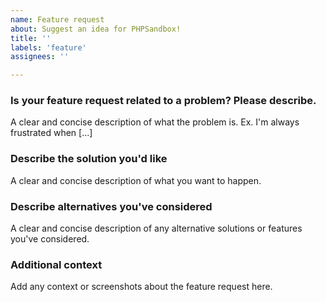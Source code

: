 ```yaml
---
name: Feature request
about: Suggest an idea for PHPSandbox!
title: ''
labels: 'feature'
assignees: ''

---
```


### **Is your feature request related to a problem? Please describe.**
A clear and concise description of what the problem is. Ex. I'm always frustrated when [...]


### **Describe the solution you'd like**
A clear and concise description of what you want to happen.


### **Describe alternatives you've considered**
A clear and concise description of any alternative solutions or features you've considered.


### **Additional context**
Add any context or screenshots about the feature request here.
